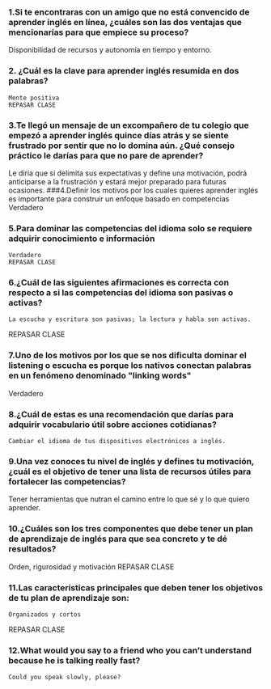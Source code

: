 ### 1.Si te encontraras con un amigo que no está convencido de aprender inglés en línea, ¿cuáles son las dos ventajas que mencionarías para que empiece su proceso?
Disponibilidad de recursos y autonomía en tiempo y entorno.
### 2. ¿Cuál es la clave para aprender inglés resumida en dos palabras?
    Mente positiva
    REPASAR CLASE
### 3.Te llegó un mensaje de un excompañero de tu colegio que empezó a aprender inglés quince días atrás y se siente frustrado por sentir que no lo domina aún. ¿Qué consejo práctico le darías para que no pare de aprender?
Le diría que si delimita sus expectativas y define una motivación, podrá anticiparse a la frustración y estará mejor preparado para futuras ocasiones.
###4.Definir los motivos por los cuales quieres aprender inglés es importante para construir un enfoque basado en competencias
    Verdadero
### 5.Para dominar las competencias del idioma solo se requiere adquirir conocimiento e información
    Verdadero
    REPASAR CLASE
### 6.¿Cuál de las siguientes afirmaciones es correcta con respecto a si las competencias del idioma son pasivas o activas?
    La escucha y escritura son pasivas; la lectura y habla son activas.
REPASAR CLASE
### 7.Uno de los motivos por los que se nos dificulta dominar el listening o escucha es porque los nativos conectan palabras en un fenómeno denominado "linking words"
Verdadero
### 8.¿Cuál de estas es una recomendación que darías para adquirir vocabulario útil sobre acciones cotidianas?
    Cambiar el idioma de tus dispositivos electrónicos a inglés.
### 9.Una vez conoces tu nivel de inglés y defines tu motivación, ¿cuál es el objetivo de tener una lista de recursos útiles para fortalecer las competencias?
Tener herramientas que nutran el camino entre lo que sé y lo que quiero aprender.
### 10.¿Cuáles son los tres componentes que debe tener un plan de aprendizaje de inglés para que sea concreto y te dé resultados?
Orden, rigurosidad y motivación
REPASAR CLASE
### 11.Las características principales que deben tener los objetivos de tu plan de aprendizaje son:
    Organizados y cortos
REPASAR CLASE
### 12.What would you say to a friend who you can’t understand because he is talking really fast?

    Could you speak slowly, please?